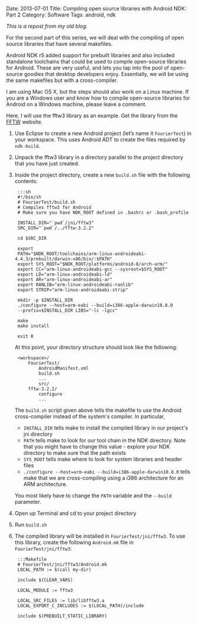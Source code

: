 Date: 2013-07-01
Title: Compiling open source libraries with Android NDK: Part 2
Category: Software
Tags: android, ndk

_This is a repost from my old blog._

For the second part of this series, we will deal with the compiling of open
source libraries that have several makefiles.

Android NDK r5 added support for prebuilt libraries and also included
standalone toolchains that could be used to compile open-source libraries for
Android. These are very useful, and lets you tap into the pool of open-source
goodies that desktop developers enjoy. Essentially, we will be using the same
makefiles but with a cross-compiler.

I am using Mac OS X, but the steps should also work on a Linux machine. If you
are a Windows user and know how to compile open-source libraries for Android on
a Windows machine, please leave a comment.

Here, I will use the fftw3 library as an example. Get the library from the
[FFTW](http://www.fftw.org/download.html) website.

1. Use Eclipse to create a new Android project (let’s name it `FourierTest`) in
your workspace. This uses Android ADT to create the files required by
`ndk-build`.
1. Unpack the fftw3 library in a directory parallel to the project directory
that you have just created.
1. Inside the project directory, create a new `build.sh` file with the following
contents:

        :::sh
        #!/bin/sh
        # FourierTest/build.sh
        # Compiles fftw3 for Android
        # Make sure you have NDK_ROOT defined in .bashrc or .bash_profile

        INSTALL_DIR="`pwd`/jni/fftw3"
        SRC_DIR="`pwd`/../fftw-3.2.2"

        cd $SRC_DIR

        export
        PATH="$NDK_ROOT/toolchains/arm-linux-androideabi-4.4.3/prebuilt/darwin-x86/bin/:$PATH"
        export SYS_ROOT="$NDK_ROOT/platforms/android-8/arch-arm/"
        export CC="arm-linux-androideabi-gcc --sysroot=$SYS_ROOT"
        export LD="arm-linux-androideabi-ld"
        export AR="arm-linux-androideabi-ar"
        export RANLIB="arm-linux-androideabi-ranlib"
        export STRIP="arm-linux-androideabi-strip"

        mkdir -p $INSTALL_DIR
        ./configure --host=arm-eabi --build=i386-apple-darwin10.8.0
        --prefix=$INSTALL_DIR LIBS="-lc -lgcc"

        make
        make install

        exit 0

    At this point, your directory structure should look like the following:

        <workspace>/
            FourierTest/
                AndroidManifest.xml
                build.sh
                ...
                src/
            fftw-3.2.2/
                configure
                ...

    The `build.sh` script given above tells the makefile to use the Android
    cross-compiler instead of the system's compiler. In particular,

    - `INSTALL_DIR` tells make to install the compiled library in our project's jni directory
    - `PATH` tells make to look for our tool chain in the NDK directory. Note that
    you might have to change this value - explore your NDK directory to make sure
    that the path exists
    - `SYS_ROOT` tells make where to look for system libraries and header files
    - `./configure --host=arm-eabi --build=i386-apple-darwin10.8.0` tells make that
    we are cross-compiling using a i386 architecture for an ARM architecture.

    You most likely have to change the `PATH` variable and the `--build` parameter.

4. Open up Terminal and cd to your project directory
5. Run `build.sh`
6. The compiled library will be installed in `FourierTest/jni/fftw3`. To use this
library, create the following `Android.mk` file in `FourierTest/jni/fftw3`:

        :::Makefile
        # FourierTest/jni/fftw3/Android.mk
        LOCAL_PATH := $(call my-dir)

        include $(CLEAR_VARS)

        LOCAL_MODULE := fftw3

        LOCAL_SRC_FILES := lib/libfftw3.a
        LOCAL_EXPORT_C_INCLUDES := $(LOCAL_PATH)/include

        include $(PREBUILT_STATIC_LIBRARY)
